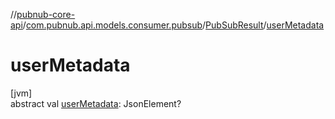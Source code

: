 //[pubnub-core-api](../../../index.md)/[com.pubnub.api.models.consumer.pubsub](../index.md)/[PubSubResult](index.md)/[userMetadata](user-metadata.md)

# userMetadata

[jvm]\
abstract val [userMetadata](user-metadata.md): JsonElement?
